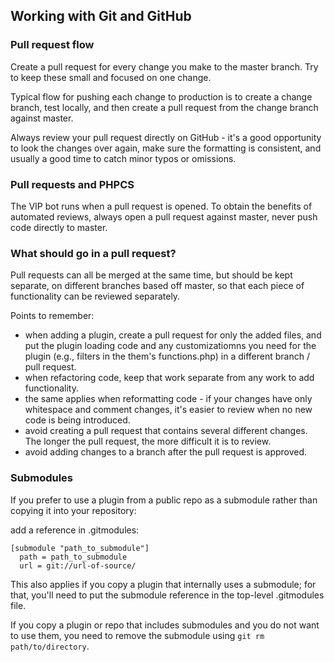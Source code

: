 
## Working with Git and GitHub

### Pull request flow
Create a pull request for every change you make to the master branch. Try to keep these small and focused on one change.

Typical flow for pushing each change to production is to create a change branch, test locally, and then create a pull request from the change branch against master.

Always review your pull request directly on GitHub - it's a good opportunity to look the changes over again, make sure the formatting is consistent, and usually a good time to catch minor typos or omissions.

### Pull requests and PHPCS
The VIP bot runs when a pull request is opened. To obtain the benefits of automated reviews, always open a pull request against master, never push code directly to master.

### What should go in a pull request?
Pull requests can all be merged at the same time, but should be kept separate, on different branches based off master, so that each piece of functionality can be reviewed separately.

Points to remember:
- when adding a plugin, create a pull request for only the added files, and put the plugin loading code and any customizatiomns you need for the plugin (e.g., filters in the them's functions.php) in a different branch / pull request.
- when refactoring code, keep that work separate from any work to add functionality.
- the same applies when reformatting code - if your changes have only whitespace and comment changes, it's easier to review when no new code is being introduced.
- avoid creating a pull request that contains several different changes. The longer the pull request, the more difficult it is to review.
- avoid adding changes to a branch after the pull request is approved.

### Submodules
If you prefer to use a plugin from a public repo as a submodule rather than copying it into your repository:

add a reference in .gitmodules:

```
[submodule "path_to_submodule"] 
  path = path_to_submodule 
  url = git://url-of-source/
```

This also applies if you copy a plugin that internally uses a submodule; for that, you'll need to put the 
submodule reference in the top-level .gitmodules file.

If you copy a plugin or repo that includes submodules and you do not want to use them, 
you need to remove the submodule using `git rm path/to/directory`.